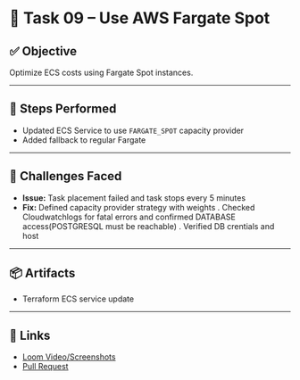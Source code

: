 # 💸 Task 09 – Use AWS Fargate Spot

## ✅ Objective
Optimize ECS costs using Fargate Spot instances.

---

## 🔧 Steps Performed

- Updated ECS Service to use `FARGATE_SPOT` capacity provider
- Added fallback to regular Fargate

---

## 🧩 Challenges Faced

- **Issue:** Task placement failed and task stops every 5 minutes
- **Fix:** Defined capacity provider strategy with weights . Checked Cloudwatchlogs for fatal errors and confirmed DATABASE access(POSTGRESQL must be reachable) . Verified DB crentials and host

---

## 📦 Artifacts

- Terraform ECS service update

---

## 🔗 Links

- [Loom Video/Screenshots](#)
- [Pull Request](#)